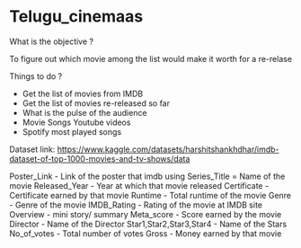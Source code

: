 # Telugu_cinemaas

What is the objective ?

To figure out which movie among the list would make it worth for a re-relase



Things to do ?

- Get the list of movies from IMDB
- Get the list of movies re-released so far
- What is the pulse of the audience
- Movie Songs Youtube videos
- Spotify most played songs

Dataset link: https://www.kaggle.com/datasets/harshitshankhdhar/imdb-dataset-of-top-1000-movies-and-tv-shows/data

Poster_Link - Link of the poster that imdb using
Series_Title = Name of the movie
Released_Year - Year at which that movie released
Certificate - Certificate earned by that movie
Runtime - Total runtime of the movie
Genre - Genre of the movie
IMDB_Rating - Rating of the movie at IMDB site
Overview - mini story/ summary
Meta_score - Score earned by the movie
Director - Name of the Director
Star1,Star2,Star3,Star4 - Name of the Stars
No_of_votes - Total number of votes
Gross - Money earned by that movie
